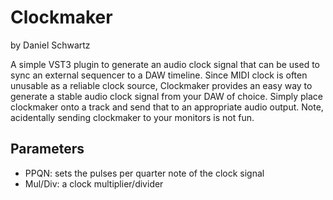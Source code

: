 # Clockmaker
by Daniel Schwartz

A simple VST3 plugin to generate an audio clock signal that can be used to sync an external sequencer to a DAW timeline.  Since MIDI clock is often unusable as a reliable clock source, Clockmaker provides an easy way to generate a stable audio clock signal from your DAW of choice.  Simply place clockmaker onto a track and send that to an appropriate audio output.  Note, acidentally sending clockmaker to your monitors is not fun.

## Parameters
- PPQN: sets the pulses per quarter note of the clock signal
- Mul/Div: a clock multiplier/divider